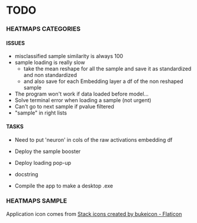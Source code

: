 # **TODO**

### HEATMAPS CATEGORIES

#### ISSUES
* misclassified sample similarity is always 100
* sample loading is really slow
  * take the mean reshape for all the sample and save it as standardized and non standardized
  * and also save for each Embedding layer a df of the non reshaped sample
* The program won't work if data loaded before model...
* Solve terminal error when loading a sample (not urgent)
* Can't go to next sample if pvalue filtered
* "sample" in right lists

#### TASKS

* Need to put 'neuron' in cols of the raw activations embedding df
* Deploy the sample booster
* Deploy loading pop-up

* docstring

* Compile the app to make a desktop .exe

### HEATMAPS SAMPLE

Application icon comes from <a href="https://www.flaticon.com/free-icons/stack" title="stack icons">Stack icons created by bukeicon - Flaticon</a>